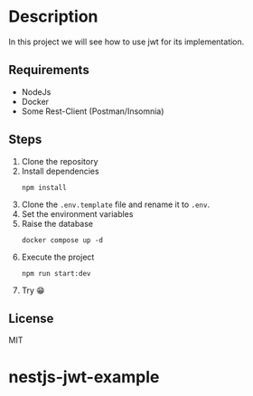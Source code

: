 # Description

In this project we will see how to use jwt for its implementation.

## Requirements

- NodeJs
- Docker
- Some Rest-Client (Postman/Insomnia)

## Steps

1. Clone the repository
2. Install dependencies
   ```shell
   npm install
   ```
3. Clone the `.env.template` file and rename it to `.env`.
4. Set the environment variables
5. Raise the database
   ```shell
   docker compose up -d
   ```
6. Execute the project
   ```shell
   npm run start:dev
   ```
7. Try 😁

## License

MIT
# nestjs-jwt-example
